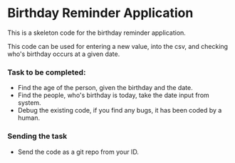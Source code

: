 <h1>Birthday Reminder Application</h1>

This is a skeleton code for the birthday reminder application.

This code can be used for entering a new value, into the csv, and checking who's birthday occurs at a given date.

<h3>Task to be completed:</h3>
<ul>
<li> Find the age of the person, given the birthday and the date. </li>
<li> Find the people, who's birthday is today, take the date input from system. </li>
<li> Debug the existing code, if you find any bugs, it has been coded by a human. </li>
</ul>

<h3> Sending the task </h3>

* Send the code as a git repo from your ID.